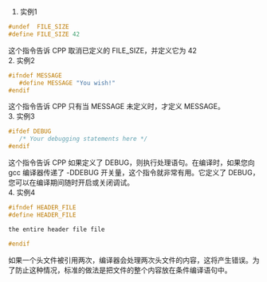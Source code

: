 1. 实例1  
```c
#undef  FILE_SIZE
#define FILE_SIZE 42
```  
这个指令告诉 CPP 取消已定义的 FILE_SIZE，并定义它为 42  
2. 实例2  
```c
#ifndef MESSAGE
   #define MESSAGE "You wish!"
#endif
```  
这个指令告诉 CPP 只有当 MESSAGE 未定义时，才定义 MESSAGE。  
3. 实例3  
```c
#ifdef DEBUG
   /* Your debugging statements here */
#endif
```  
这个指令告诉 CPP 如果定义了 DEBUG，则执行处理语句。在编译时，如果您向 gcc 编译器传递了 -DDEBUG 开关量，这个指令就非常有用。它定义了 DEBUG，您可以在编译期间随时开启或关闭调试。  
4. 实例4  
```c
#ifndef HEADER_FILE
#define HEADER_FILE

the entire header file file

#endif
```  
如果一个头文件被引用两次，编译器会处理两次头文件的内容，这将产生错误。为了防止这种情况，标准的做法是把文件的整个内容放在条件编译语句中。